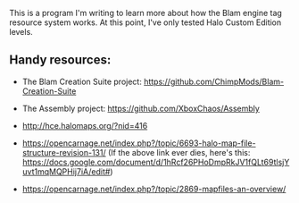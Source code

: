 This is a program I'm writing to learn more about how the Blam engine tag resource system works.
At this point, I've only tested Halo Custom Edition levels.

## Handy resources:

- The Blam Creation Suite project:
  https://github.com/ChimpMods/Blam-Creation-Suite

- The Assembly project:
  https://github.com/XboxChaos/Assembly

- http://hce.halomaps.org/?nid=416

- https://opencarnage.net/index.php?/topic/6693-halo-map-file-structure-revision-131/
  (If the above link ever dies, here's this: https://docs.google.com/document/d/1hRcf26PHoDmpRkJV1fQLt69tlsjYuvt1mqMQPHij7iA/edit#)

- https://opencarnage.net/index.php?/topic/2869-mapfiles-an-overview/
